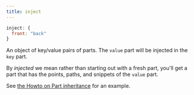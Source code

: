 ```yaml
---
title: inject
---
```


```js
inject: {
  front: "back"
}
```

An object of key/value pairs of parts. The `value` part will be injected in the `key` part.

By *injected* we mean rather than starting out with a fresh part, you'll get a part that
has the points, paths, and snippets of the `value` part.

<Tip>

See [the Howto on Part inheritance](/howtos/code/inject) for an example.

</Tip>

